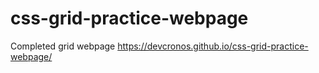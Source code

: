 # css-grid-practice-webpage
Completed grid webpage
https://devcronos.github.io/css-grid-practice-webpage/
